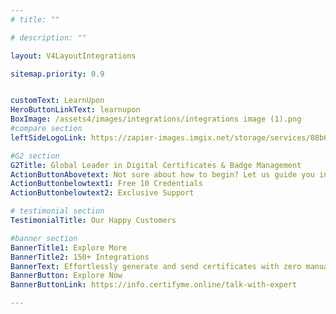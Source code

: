 ```yaml
---
# title: ""

# description: ""

layout: V4LayoutIntegrations

sitemap.priority: 0.9


customText: LearnUpon
HeroButtonLinkText: learnupon
BoxImage: /assets4/images/integrations/integrations image (1).png
#compare section
leftSideLogoLink: https://zapier-images.imgix.net/storage/services/08b62b08f549f31866e578113f0a169f.png?auto=format&ixlib=react-9.8.0&fit=crop&q=50&w=60&h=60&dpr=1

#G2 section
G2Title: Global Leader in Digital Certificates & Badge Management
ActionButtonAbovetext: Not sure about how to begin? Let us guide you in the right direction!
ActionButtonbelowtext1: Free 10 Credentials
ActionButtonbelowtext2: Exclusive Support

# testimonial section
TestimonialTitle: Our Happy Customers   

#banner section
BannerTitle1: Explore More
BannerTitle2: 150+ Integrations
BannerText: Effortlessly generate and send certificates with zero manual intervention using the most advanced digital credential management software of 2023.
BannerButton: Explore Now
BannerButtonLink: https://info.certifyme.online/talk-with-expert

---
```


